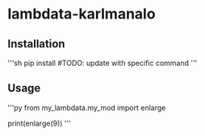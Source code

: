 # lambdata-karlmanalo

## Installation

'''sh 
pip install  #TODO: update with specific command
'''

## Usage

'''py
from my_lambdata.my_mod import enlarge

print(enlarge(9))
'''